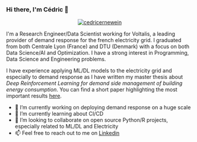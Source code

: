 ### Hi there, I'm Cédric 👋
<p align="center">
<a href="https://www.linkedin.com/in/cedricernewein/" target="blank"><img align="center" src="https://img.shields.io/badge/-LinkedIn-039BE5?style=for-the-badge&logo=Linkedin&logoColor=white&link=https://www.linkedin.com/in/cedricernewein/" alt="cedricernewein"/></a>


I'm a Research Engineer/Data Scientist working for Voltalis, a leading provider of demand response for the french electricity grid. I graduated from both Centrale Lyon (France) and DTU (Denmark) with a focus on both Data Science/AI and Optimization.
I have a strong interest in Programming, Data Science and Engineering problems.

I have experience applying ML/DL models to the electricity grid and especially to demand response as I have written my master thesis about <i>Deep Reinforcement Learning  for demand side management of building energy consumption</i>. You can find a short paper highlighting the most important results [here](https://dl.acm.org/doi/10.1145/3427773.3427862).

- 🔭 I’m currently working on deploying demand response on a huge scale
- 🌱 I’m currently learning about CI/CD
- 👯 I’m looking to collaborate on open source Python/R projects, especially related to ML/DL and Electricity
- 📫 Feel free to reach out to me on [Linkedin](https://www.linkedin.com/in/cedricernewein/)
